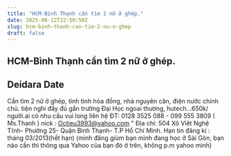 ```yaml
---
title: "HCM-Bình Thạnh cần tìm 2 nữ ở ghép."
date: 2025-06-12T22:50:50Z
slug: hcm-binh-thanh-can-tim-2-nu-o-ghep
draft: false
---
```


## HCM-Bình Thạnh cần tìm 2 nữ ở ghép.

## Deidara Date

Cần tìm 2 nữ ở ghép, tính tình hòa đồng, nhà nguyên căn, điện nước chính chủ. tiện nghi đầy đủ gần trường Đại Học ngoai thương, hutech...650k/ người.ai có nhu cầu vui long liên hệ ĐT: 0128 3525 088 - 099 555 3809 ( Ms.Thanh ) nick : Octieu3993@yahoo.com " Địa chỉ: 504 Xô Viêt Nghệ Tĩnh- Phường 25- Quận Bình Thạnh- T.P Hồ Chí Minh.
 Hạn tin đăng kí : tháng 03/2013(hết hạn)
(mình đăng giùm bạn mình đang học ở Sài Gòn, bạn nào cần thì thông qua Yahoo của bạn đó ở trên, không p.m yahoo mình)